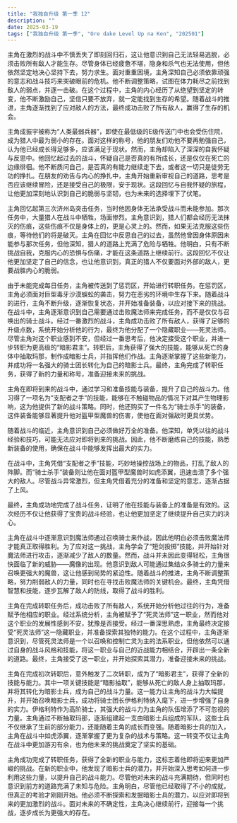 ```yaml
---
title: "我独自升级 第一季 12"
description: ""
date: 2025-03-19
tags: ["我独自升级 第一季", "Ore dake Level Up na Ken", "202501"]
---
```


主角在激烈的战斗中不慎丢失了即刻回归石，这让他意识到自己无法轻易逃脱，必须击败所有敌人才能生存。尽管身体已经疲惫不堪，隐身和杀气也无法使用，但他依然坚定地决心坚持下去，努力求生。面对重重困境，主角深知自己必须依靠顽强的意志和战斗技巧来突破眼前的危机。他不断调整策略，试图在体力耗尽之前找到敌人的弱点，并逐一击破。在这个过程中，主角的内心经历了从绝望到坚定的转变，他不断激励自己，坚信只要不放弃，就一定能找到生存的希望。随着战斗的推进，主角逐渐找到了应对敌人的方法，最终成功击败了所有敌人，赢得了生存的机会。

主角成振宇被称为“人类最弱兵器”，即使在最低级的E级传送门中也会受伤住院，成为猎人中最为弱小的存在。面对这样的称号，他的朋友们劝他不要再勉强自己，认为他已经成长得足够多，应该满足于现状。然而，主角却陷入了深深的自我怀疑与反思中。他回忆起过去的战斗，怀疑自己是否真的有所成长，还是仅仅在死亡的边缘徘徊。他不断质问自己，是否真的有能力继续走下去，或者这一切只是徒劳无功的挣扎。在朋友的劝告与内心的挣扎中，主角开始重新审视自己的道路，思考是否应该继续冒险，还是接受自己的极限，安于现状。这段回忆与自我怀疑的旅程，让他更加深刻地认识到自己的脆弱与坚韧，也为未来的选择埋下了伏笔。

主角回忆起第三次济州岛突击任务，当时他因身体无法承受战斗而未能参加。那次任务中，大量猎人在战斗中牺牲，场面惨烈。主角意识到，猎人们都会经历无法抹灭的伤痕，这些伤痕不仅是身体上的，更是心灵上的。然而，如果无法克服这些伤痕，等待他们的将是破灭。主角在回忆中反思自己的过去，虽然他曾因身体原因未能参与那次任务，但他深知，猎人的道路上充满了危险与牺牲。他明白，只有不断挑战自我，克服内心的恐惧与伤痛，才能在这条道路上继续前行。这段回忆不仅让他更加坚定了自己的信念，也让他意识到，真正的猎人不仅要面对外部的敌人，更要战胜内心的脆弱。

由于未能完成每日任务，主角被传送到了惩罚区，开始进行转职任务。在惩罚区，主角必须面对巨型毒牙沙漠蜈蚣的袭击，努力在恶劣的环境中生存下来。随着战斗的进行，主角不断升级，逐渐恢复状态，并开始准备装备，以应对接下来的挑战。在战斗中，主角逐渐意识到自己需要通过击败魔法师来完成任务，而不是仅仅与召唤出的骑士战斗。经过一番激烈的战斗，主角成功击败了所有敌人，获得了足够的升级点数，系统开始分析他的行为，最终为他分配了一个隐藏职业——死灵法师。尽管主角对这个职业感到不安，但经过一番思考后，他决定接受这个职业，并进一步转职为更高级的“暗影君主”。转职后，主角获得了强大的技能，能够从死亡的身体中抽取玛那，制作成暗影士兵，并指挥他们作战。主角逐渐掌握了这些新能力，并成功将一名强大的骑士团长转化为自己的暗影士兵。最终，主角完成了转职任务，获得了新的力量和称号，准备迎接未来的挑战。

主角在即将到来的战斗中，通过学习和准备技能与装备，提升了自己的战斗力。他习得了一项名为“支配者之手”的技能，能够在不触碰物品的情况下对其产生物理影响，这为他提供了新的战斗策略。同时，他还购买了一件名为“骑士杀手”的装备，这件装备能够显著提升他对盔甲型魔兽的伤害，使他在面对强敌时更具优势。

随着战斗的临近，主角意识到自己必须做好万全的准备。他深知，单凭以往的战斗经验和技巧，可能无法应对即将到来的挑战。因此，他不断磨练自己的技能，熟悉新装备的使用，确保在战斗中能够发挥出最大的实力。

在战斗中，主角凭借“支配者之手”技能，巧妙地操控战场上的物品，打乱了敌人的阵脚。而“骑士杀手”装备则让他在面对盔甲型魔兽时如虎添翼，迅速击溃了多个强大的敌人。尽管战斗异常激烈，但主角凭借着充分的准备和坚定的意志，逐渐占据了上风。

最终，主角成功地完成了战斗任务，证明了他在技能与装备上的准备是有效的。这次经历不仅让他获得了宝贵的战斗经验，也让他更加坚定了继续提升自己实力的决心。

主角在战斗中逐渐意识到魔法师通过召唤骑士来作战，因此他明白必须击败魔法师才能真正取得胜利。为了应对这一挑战，主角学会了“短剑投掷”技能，并开始针对魔法师进行攻击，逐渐减少了敌人的数量。然而，战斗并未因此变得轻松，主角很快面临了新的威胁——魔像的出现。他意识到敌人可能通过集结众多骑士的力量来召唤更强大的魔兽，这让他感到局势的紧迫性。随着战斗的推进，主角不断调整策略，努力削弱敌人的力量，同时也在寻找击败魔法师的关键机会。最终，主角凭借智慧和技能，逐步瓦解了敌人的防线，取得了战斗的胜利。

主角在完成转职任务后，成功击败了所有敌人，系统开始分析他过往的行为，准备赋予他相应的职业。经过系统分析，主角被赋予了“死灵法师”这一职业，然而他对这个职业的发展性感到不安，犹豫是否接受。经过一番深思熟虑，主角最终决定接受“死灵法师”这一隐藏职业，并准备探索其独特的能力。在这个过程中，主角逐渐意识到，尽管死灵法师是一个以召唤和控制亡灵为主的法系职业，但他依然可以通过自身的战斗风格和技能，将这一职业与自己的近战能力相结合，开辟出一条全新的道路。最终，主角接受了这一职业，并开始探索其潜力，准备迎接未来的挑战。

主角在完成初次转职后，意外触发了二次转职，成为了“暗影君主”，获得了全新的技能与能力。其中一项关键技能是“暗影抽取”，能够从死亡的敌人身上抽取玛那，并将其转化为暗影士兵，成为自己的战斗力量。这一能力让主角的战斗力大幅提升，并开始召唤暗影士兵，成功将骑士团长伊格利特纳入麾下，进一步增强了自身的实力。伊格利特作为高阶骑士，其强大的战斗力为主角的队伍增添了不可忽视的力量。主角通过不断抽取玛那，逐渐组建起一支由暗影士兵组成的军队，这些士兵不仅继承了生前的部分能力，还能随着主角的成长而变强。随着暗影士兵的加入，主角在战斗中如虎添翼，逐渐掌握了更为复杂的战术与策略。这一转变不仅让主角在战斗中更加游刃有余，也为他未来的挑战奠定了坚实的基础。

主角成功完成了转职任务，获得了全新的职业与能力，这标志着他即将迎来更加严峻的挑战。在新的职业中，他发现了暗影士兵的潜力，并开始深入思考如何进一步利用这些力量，以提升自己的战斗能力。尽管他对未来的战斗充满期待，但同时也意识到前方的道路充满了未知与危险。主角明白，尽管他已经取得了不小的成就，但真正的考验才刚刚开始。他必须不断探索和发掘暗影士兵的潜力，以应对即将到来的更加激烈的战斗。面对未来的不确定性，主角决心继续前行，迎接每一个挑战，逐步成长为更强大的存在。